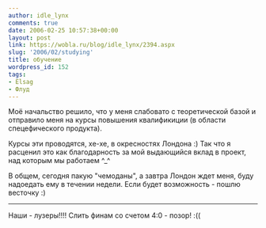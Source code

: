 ```yaml
---
author: idle_lynx
comments: true
date: 2006-02-25 10:57:38+00:00
layout: post
link: https://wobla.ru/blog/idle_lynx/2394.aspx
slug: '2006/02/studying'
title: обучение
wordpress_id: 152
tags:
- Elsag
- Флуд
---
```


Моё начальство решило, что у меня слабовато с теоретической базой и отправило меня на курсы повышения квалификиции (в области спецефического продукта).

Курсы эти проводятся, хе-хе, в окресностях Лондона :) Так что я расценил это как благодарность за мой выдающийся вклад в проект, над которым мы работаем ^_^

В общем, сегодня пакую "чемоданы", а завтра Лондон ждет меня, буду надоедать ему в течении недели. Если будет возможность - пошлю весточку :)

* * *

Наши - лузеры!!!! Слить финам со счетом 4:0 - позор! :((
